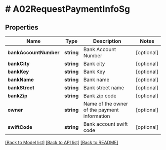 # # A02RequestPaymentInfoSg

## Properties

Name | Type | Description | Notes
------------ | ------------- | ------------- | -------------
**bankAccountNumber** | **string** | Bank Account Number | [optional]
**bankCity** | **string** | Bank city | [optional]
**bankKey** | **string** | Bank Key | [optional]
**bankName** | **string** | Bank name | [optional]
**bankStreet** | **string** | Bank street name | [optional]
**bankZip** | **string** | Bank zip code | [optional]
**owner** | **string** | Name of the owner of the payment information | [optional]
**swiftCode** | **string** | Bank account swift code | [optional]

[[Back to Model list]](../../README.md#models) [[Back to API list]](../../README.md#endpoints) [[Back to README]](../../README.md)
